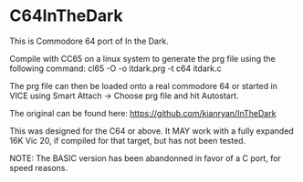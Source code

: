 # C64InTheDark
This is Commodore 64 port of In the Dark.

Compile with CC65 on a linux system to generate the prg file using the following command:
cl65 -O -o itdark.prg -t c64 itdark.c

The prg file can then be loaded onto a real commodore 64 or started in VICE using Smart Attach -> Choose prg file and hit Autostart.

The original can be found here:
https://github.com/kianryan/InTheDark

This was designed for the C64 or above.  It MAY work with a fully expanded 16K Vic 20, if compiled for that target, but has not been tested.

NOTE:
The BASIC version has been abandonned in favor of a C port, for speed reasons.